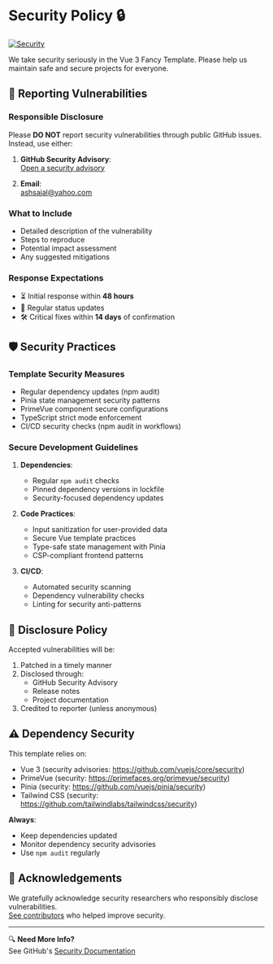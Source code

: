 # Security Policy 🔒

[![Security](https://img.shields.io/badge/Security-Policy-blue.svg)](https://github.com/ashsajal1/vue3-fancy-template/security/policy)

We take security seriously in the Vue 3 Fancy Template. Please help us maintain safe and secure projects for everyone.

## 🚨 Reporting Vulnerabilities

### Responsible Disclosure
Please **DO NOT** report security vulnerabilities through public GitHub issues. Instead, use either:

1. **GitHub Security Advisory**:  
   [Open a security advisory](https://github.com/ashsajal1/vue3-fancy-template/security/advisories/new)

2. **Email**:  
   ashsajal@yahoo.com

### What to Include
- Detailed description of the vulnerability
- Steps to reproduce
- Potential impact assessment
- Any suggested mitigations

### Response Expectations
- ⏳ Initial response within **48 hours**
- 📅 Regular status updates
- 🛠 Critical fixes within **14 days** of confirmation

## 🛡 Security Practices

### Template Security Measures
- Regular dependency updates (npm audit)
- Pinia state management security patterns
- PrimeVue component secure configurations
- TypeScript strict mode enforcement
- CI/CD security checks (npm audit in workflows)

### Secure Development Guidelines
1. **Dependencies**:  
   - Regular `npm audit` checks
   - Pinned dependency versions in lockfile
   - Security-focused dependency updates

2. **Code Practices**:
   - Input sanitization for user-provided data
   - Secure Vue template practices
   - Type-safe state management with Pinia
   - CSP-compliant frontend patterns

3. **CI/CD**:
   - Automated security scanning
   - Dependency vulnerability checks
   - Linting for security anti-patterns

## 🔄 Disclosure Policy

Accepted vulnerabilities will be:
1. Patched in a timely manner
2. Disclosed through:
   - GitHub Security Advisory
   - Release notes
   - Project documentation
3. Credited to reporter (unless anonymous)

## ⚠️ Dependency Security

This template relies on:
- Vue 3 (security advisories: https://github.com/vuejs/core/security)
- PrimeVue (security: https://primefaces.org/primevue/security)
- Pinia (security: https://github.com/vuejs/pinia/security)
- Tailwind CSS (security: https://github.com/tailwindlabs/tailwindcss/security)

**Always**:  
- Keep dependencies updated
- Monitor dependency security advisories
- Use `npm audit` regularly

## 🙏 Acknowledgements

We gratefully acknowledge security researchers who responsibly disclose vulnerabilities.  
[See contributors](https://github.com/ashsajal1/vue3-fancy-template/graphs/contributors) who helped improve security.

---

🔍 **Need More Info?**  
See GitHub's [Security Documentation](https://docs.github.com/en/code-security/getting-started/github-security-features)
